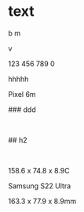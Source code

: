 # text

b m<br>

v<br>

123 456 789 0

hhhhh

Pixel 6m

\### ddd

<br>

\## h2

<br>

158\.6 x 74.8 x 8.9C

Samsung S22 Ultra

163\.3 x 77.9 x 8.9mm


